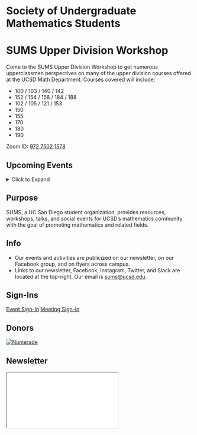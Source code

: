 # Society of Undergraduate Mathematics Students

<!-- Insert an `Announcement` component here when applicable -->
<Announcement>

# SUMS Upper Division Workshop

Come to the SUMS Upper Division Workshop to get numerous upperclassmen perspectives on many of the upper division courses offered at the UCSD Math Department.
Courses covered will include:

* 100 / 103 / 140 / 142
* 152 / 154 / 158 / 184 / 188
* 102 / 105 / 121 / 153
* 150
* 155
* 170
* 180
* 190

Zoom ID: [972 7502 1578](https://ucsd.zoom.us/j/97275021578)

</Announcement>

## Upcoming Events

<details>
    <summary class="btn btn-info">Click to Expand</summary>
    <iframe src="https://calendar.google.com/calendar/embed?src=slpj546eineo7jbkr2cqvmtcm0%40group.calendar.google.com&ctz=America%2FLos_Angeles&mode=AGENDA" style="border: 0" width="100%" height="600" frameborder="0" scrolling="no"></iframe>
</details>

## Purpose

SUMS, a UC San Diego student organization, provides resources, workshops, talks, and social events for UCSD’s mathematics community with the goal of promoting mathematics and related fields.

## Info

* Our events and activities are publicized on our newsletter, on our Facebook group, and on flyers across campus.
* Links to our newsletter, Facebook, Instagram, Twitter, and Slack are located at the top-right. Our email is [sums@ucsd.edu](mailto:sums@ucsd.edu).

## Sign-Ins

<a class="btn btn-primary btn-lg btn-block" rel="noopener noreferrer" href="./event-sign-in.html">Event Sign-In</a>
<a class="btn btn-secondary btn-lg btn-block" rel="noopener noreferrer" href="./meeting-sign-in.html">Meeting Sign-In</a>

## Donors

<a href="https://www.numerade.com/"><img class="donor" src="donors/numerade.png" alt="Numerade"></a>

## Newsletter

<iframe class="newsletter rounded" src="./newsletters/latest.html"></iframe>
